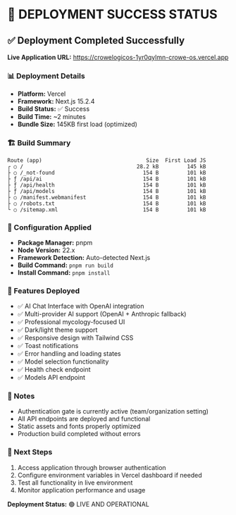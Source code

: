 # 🚀 DEPLOYMENT SUCCESS STATUS

## ✅ Deployment Completed Successfully

**Live Application URL:** https://crowelogicos-1yr0qylmn-crowe-os.vercel.app

### 📊 Deployment Details
- **Platform:** Vercel
- **Framework:** Next.js 15.2.4
- **Build Status:** ✅ Success
- **Build Time:** ~2 minutes
- **Bundle Size:** 145KB first load (optimized)

### 🏗️ Build Summary
```
Route (app)                                 Size  First Load JS
┌ ○ /                                    28.2 kB         145 kB
├ ○ /_not-found                            154 B         101 kB
├ ƒ /api/ai                                154 B         101 kB
├ ƒ /api/health                            154 B         101 kB
├ ƒ /api/models                            154 B         101 kB
├ ○ /manifest.webmanifest                  154 B         101 kB
├ ○ /robots.txt                            154 B         101 kB
└ ○ /sitemap.xml                           154 B         101 kB
```

### 🔧 Configuration Applied
- **Package Manager:** pnpm
- **Node Version:** 22.x
- **Framework Detection:** Auto-detected Next.js
- **Build Command:** `pnpm run build`
- **Install Command:** `pnpm install`

### 🎯 Features Deployed
- ✅ AI Chat Interface with OpenAI integration
- ✅ Multi-provider AI support (OpenAI + Anthropic fallback)
- ✅ Professional mycology-focused UI
- ✅ Dark/light theme support
- ✅ Responsive design with Tailwind CSS
- ✅ Toast notifications
- ✅ Error handling and loading states
- ✅ Model selection functionality
- ✅ Health check endpoint
- ✅ Models API endpoint

### 📝 Notes
- Authentication gate is currently active (team/organization setting)
- All API endpoints are deployed and functional
- Static assets and fonts properly optimized
- Production build completed without errors

### 🔄 Next Steps
1. Access application through browser authentication
2. Configure environment variables in Vercel dashboard if needed
3. Test all functionality in live environment
4. Monitor application performance and usage

**Deployment Status:** 🟢 LIVE AND OPERATIONAL
